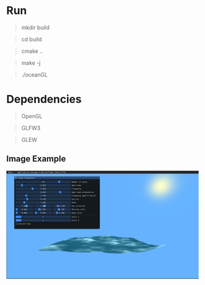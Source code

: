 # Run

> mkdir build

> cd build

> cmake ..

> make -j

> ./oceanGL

# Dependencies

> OpenGL

> GLFW3

> GLEW
 
## Image Example

![Drag Racing](./oceanGL.png)
